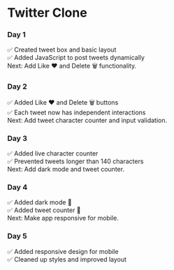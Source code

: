 # Twitter Clone 

### Day 1
✅ Created tweet box and basic layout  
✅ Added JavaScript to post tweets dynamically  
Next: Add Like ❤️ and Delete 🗑️ functionality.



### Day 2
✅ Added Like ❤️ and Delete 🗑️ buttons  
✅ Each tweet now has independent interactions  
Next: Add tweet character counter and input validation.



### Day 3
✅ Added live character counter  
✅ Prevented tweets longer than 140 characters  
Next: Add dark mode and tweet counter.

### Day 4
✅ Added dark mode 🌙  
✅ Added tweet counter 🧮  
Next: Make app responsive for mobile.

### Day 5
✅ Added responsive design for mobile  
✅ Cleaned up styles and improved layout  